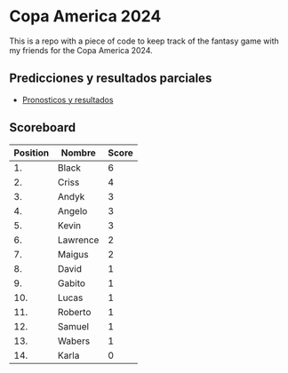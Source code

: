 # Copa America 2024

This is a repo with a piece of code to keep track of the fantasy game with my friends for the Copa America 2024.

## Predicciones y resultados parciales
- [Pronosticos y resultados](https://github.com/dasoto/polla/blob/main/master_plan.csv)
## Scoreboard

| Position | Nombre | Score |
| -------- | ------ | ----- |
|1. | Black | 6 |
|2. | Criss | 4 |
|3. | Andyk | 3 |
|4. | Angelo | 3 |
|5. | Kevin | 3 |
|6. | Lawrence | 2 |
|7. | Maigus | 2 |
|8. | David | 1 |
|9. | Gabito | 1 |
|10. | Lucas | 1 |
|11. | Roberto | 1 |
|12. | Samuel | 1 |
|13. | Wabers | 1 |
|14. | Karla | 0 |
